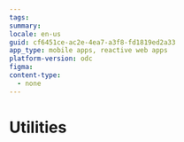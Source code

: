 ```yaml
---
tags:
summary:
locale: en-us
guid: cf6451ce-ac2e-4ea7-a3f8-fd1819ed2a33
app_type: mobile apps, reactive web apps
platform-version: odc
figma:
content-type:
  - none
---
```


# Utilities

